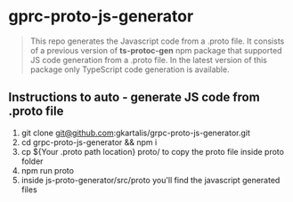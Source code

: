 # gprc-proto-js-generator

> This repo generates the Javascript code from a .proto file.
> It consists of a previous version of **ts-protoc-gen** npm package that supported JS code generation from a .proto file.
> In the latest version of this package only TypeScript code generation is available. 

## Instructions to auto - generate JS code from .proto file

1. git clone git@github.com:gkartalis/grpc-proto-js-generator.git
2. cd grpc-proto-js-generator && npm i
3. cp ${Your .proto path location} proto/ 
   to copy the proto file inside proto folder
4. npm run proto
5. inside js-proto-generator/src/proto you'll find the javascript generated files
